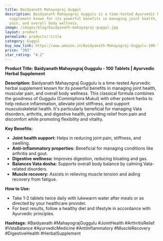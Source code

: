 ```yaml
---
title: Baidyanath Mahayograj Guggul
description: Baidyanath Mahayograj Guggulu is a time-tested Ayurvedic herbal
  supplement known for its powerful benefits in managing joint health, muscular
  pain, and overall body wellness.
image: /images/blog/baidyanath-mahayograj-guggul.jpg
layout: product
permalink: products/:title
category: Guggul
buy_now_link: https://www.amazon.in/Baidyanath-Mahayograj-Guggulu-100-Tablets/dp/B097J2KKPX/ref=sr_1_19?crid=274T8B0U72I18&tag=m0150-21
price: "393"
star_rating: "4.2"
---
```

**Product Title:**
**Baidyanath Mahayograj Guggulu - 100 Tablets | Ayurvedic Herbal Supplement**

**Description:**
Baidyanath Mahayograj Guggulu is a time-tested Ayurvedic herbal supplement known for its powerful benefits in managing joint health, muscular pain, and overall body wellness. This classical formula combines the goodness of Guggulu (Commiphora Mukul) with other potent herbs to help reduce inflammation, alleviate joint stiffness, and support musculoskeletal health. It's particularly beneficial for managing Vata disorders, arthritis, and digestive health, providing relief from pain and discomfort while promoting flexibility and vitality.

**Key Benefits:**
- **Joint health support:** Helps in reducing joint pain, stiffness, and swelling.
- **Anti-inflammatory properties:** Beneficial for managing conditions like arthritis and gout.
- **Digestive wellness:** Improves digestion, reducing bloating and gas.
- **Balances Vata dosha:** Supports overall body balance by calming Vata-related disorders.
- **Muscle recovery:** Assists in relieving muscle tension and aiding recovery from fatigue.

**How to Use:**
- Take 1-2 tablets twice daily with lukewarm water after meals or as directed by your healthcare provider.
- For best results, follow a healthy diet and lifestyle in accordance with Ayurvedic principles.

**Hashtags:**
#Baidyanath #MahayograjGuggulu #JointHealth #ArthritisRelief #VataBalance #AyurvedicMedicine #AntiInflammatory #MuscleRecovery #DigestiveHealth #HerbalSupplement

